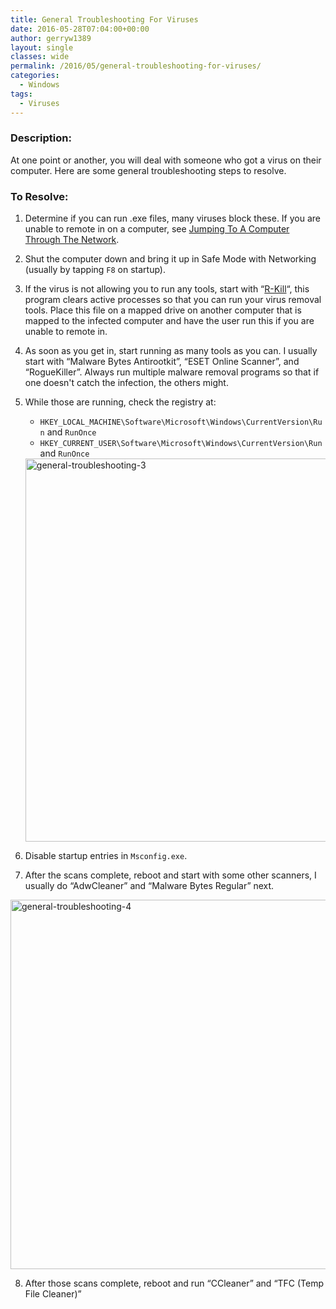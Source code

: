 ```yaml
---
title: General Troubleshooting For Viruses
date: 2016-05-28T07:04:00+00:00
author: gerryw1389
layout: single
classes: wide
permalink: /2016/05/general-troubleshooting-for-viruses/
categories:
  - Windows
tags:
  - Viruses
---
```

<!--more-->

### Description:

At one point or another, you will deal with someone who got a virus on their computer. Here are some general troubleshooting steps to resolve.

### To Resolve:

1. Determine if you can run .exe files, many viruses block these. If you are unable to remote in on a computer, see [Jumping To A Computer Through The Network](https://automationadmin.com/2016/05/jumping-to-a-computer-through-the-network/).

2. Shut the computer down and bring it up in Safe Mode with Networking (usually by tapping `F8` on startup).

3. If the virus is not allowing you to run any tools, start with &#8220;[R-Kill](http://www.bleepingcomputer.com/download/rkill/)&#8220;, this program clears active processes so that you can run your virus removal tools. Place this file on a mapped drive on another computer that is mapped to the infected computer and have the user run this if you are unable to remote in.

4. As soon as you get in, start running as many tools as you can. I usually start with &#8220;Malware Bytes Antirootkit&#8221;, &#8220;ESET Online Scanner&#8221;, and &#8220;RogueKiller&#8221;. Always run multiple malware removal programs so that if one doesn't catch the infection, the others might.

5. While those are running, check the registry at:

   - `HKEY_LOCAL_MACHINE\Software\Microsoft\Windows\CurrentVersion\Run` and `RunOnce`
   - `HKEY_CURRENT_USER\Software\Microsoft\Windows\CurrentVersion\Run`and `RunOnce`

   <img class="size-full wp-image-658 aligncenter" src="https://automationadmin.com/assets/images/uploads/2016/09/general-troubleshooting-3.png" alt="general-troubleshooting-3" width="832" height="613" srcset="https://automationadmin.com/assets/images/uploads/2016/09/general-troubleshooting-3.png 832w, https://automationadmin.com/assets/images/uploads/2016/09/general-troubleshooting-3-300x221.png 300w, https://automationadmin.com/assets/images/uploads/2016/09/general-troubleshooting-3-768x566.png 768w" sizes="(max-width: 832px) 100vw, 832px" /> 


6. Disable startup entries in `Msconfig.exe`.

7. After the scans complete, reboot and start with some other scanners, I usually do &#8220;AdwCleaner&#8221; and &#8220;Malware Bytes Regular&#8221; next.

  <img class="alignnone size-full wp-image-659" src="https://automationadmin.com/assets/images/uploads/2016/09/general-troubleshooting-4.png" alt="general-troubleshooting-4" width="804" height="591" srcset="https://automationadmin.com/assets/images/uploads/2016/09/general-troubleshooting-4.png 804w, https://automationadmin.com/assets/images/uploads/2016/09/general-troubleshooting-4-300x221.png 300w, https://automationadmin.com/assets/images/uploads/2016/09/general-troubleshooting-4-768x565.png 768w" sizes="(max-width: 804px) 100vw, 804px" />

8. After those scans complete, reboot and run &#8220;CCleaner&#8221; and &#8220;TFC (Temp File Cleaner)&#8221;

